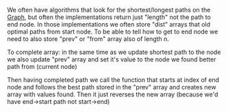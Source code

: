 We often have algorithms that look for the shortest/longest paths on the [Graph](Graph.md), but often the implementations return just "length" not the path to end node.
In those implementations we often store "dist" arrays that old optimal paths from start node.
To be able to tell how to get to end node we need to also store "prev" or "from" array also of length n.

To complete array: in the same time as we update shortest path to the node we also update "prev" array and set it's value to the node we found better path from (current node)

Then having completed path we call the function that starts at index of end node and follows the best path stored in the "prev" array and creates new array with values found. Then it just reverses the new array (because we'd have end->start path not start->end) 
